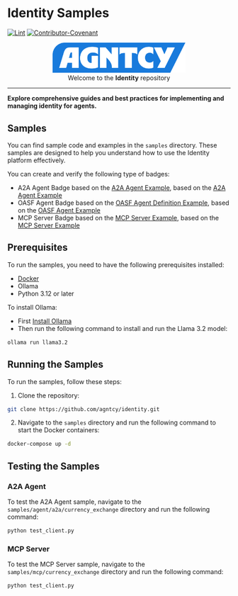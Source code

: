 # Identity Samples

[![Lint](https://github.com/cisco-eti/pyramid/actions/workflows/lint.yml/badge.svg?branch=main)](https://github.com/marketplace/actions/super-linter)
[![Contributor-Covenant](https://img.shields.io/badge/Contributor%20Covenant-2.1-fbab2c.svg)](CODE_OF_CONDUCT.md)

<p align="center">
  <a href="https://agntcy.org">
    <picture>
      <source media="(prefers-color-scheme: dark)" srcset="../img/_logo-Agntcy_White@2x.png" width="300">
      <img alt="" src="../img/_logo-Agntcy_FullColor@2x.png" width="300">
    </picture>
  </a>
  <br />
  <caption>Welcome to the <b>Identity</b> repository</caption>
</p>

---

**Explore comprehensive guides and best practices for implementing and managing identity for agents.**

## Samples

You can find sample code and examples in the `samples` directory.
These samples are designed to help you understand how to use the Identity platform effectively.

You can create and verify the following type of badges:

- A2A Agent Badge based on the [A2A Agent Example](./samples/agent/a2a), based on the [A2A Agent Example](https://github.com/google/A2A/blob/main/samples/python/agents/langgraph)
- OASF Agent Badge based on the [OASF Agent Definition Example](./samples/agent/oasf), based on the [OASF Agent Example](https://hub.agntcy.org/)
- MCP Server Badge based on the [MCP Server Example](./samples/mcp), based on the [MCP Server Example](https://github.com/google/A2A/blob/main/samples/python/agents/langgraph)

## Prerequisites

To run the samples, you need to have the following prerequisites installed:

- [Docker](https://docs.docker.com/engine/install/)
- Ollama
- Python 3.12 or later

To install Ollama:

- First [Install Ollama](https://ollama.com/download)
- Then run the following command to install and run the Llama 3.2 model:

```bash
ollama run llama3.2
```

## Running the Samples

To run the samples, follow these steps:

1. Clone the repository:

```bash
git clone https://github.com/agntcy/identity.git
```

2. Navigate to the `samples` directory and run the following command
   to start the Docker containers:

```bash
docker-compose up -d
```

## Testing the Samples

### A2A Agent

To test the A2A Agent sample, navigate to the `samples/agent/a2a/currency_exchange`
directory and run the following command:

```bash
python test_client.py
```

### MCP Server

To test the MCP Server sample, navigate to the `samples/mcp/currency_exchange`
directory and run the following command:

```bash
python test_client.py
```
